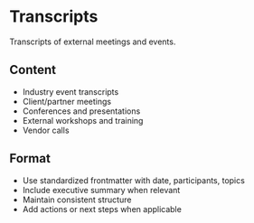 # Transcripts

Transcripts of external meetings and events.

## Content

- Industry event transcripts
- Client/partner meetings
- Conferences and presentations
- External workshops and training
- Vendor calls

## Format

- Use standardized frontmatter with date, participants, topics
- Include executive summary when relevant
- Maintain consistent structure
- Add actions or next steps when applicable
